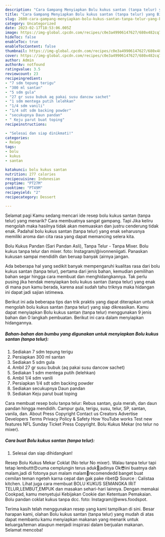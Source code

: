 ```yaml
---
description: "Cara Gampang Menyiapkan Bolu kukus santan (tanpa telur) yang Bikin Ngiler, Buat Buka Puasa Bikin Ngiler"
title: "Cara Gampang Menyiapkan Bolu kukus santan (tanpa telur) yang Bikin Ngiler, Buat Buka Puasa Bikin Ngiler"
slug: 2600-cara-gampang-menyiapkan-bolu-kukus-santan-tanpa-telur-yang-bikin-ngiler-buat-buka-puasa-bikin-ngiler
category: Uncategorized
date: 2023-02-17T18:53:06.005Z
image: https://img-global.cpcdn.com/recipes/c0e3a49906147627/680x482cq70/bolu-kukus-santan-tanpa-telur-foto-resep-utama.jpg
hideToc: false
enableToc: true
enableTocContent: false
thumbnail: https://img-global.cpcdn.com/recipes/c0e3a49906147627/680x482cq70/bolu-kukus-santan-tanpa-telur-foto-resep-utama.jpg
cover: https://img-global.cpcdn.com/recipes/c0e3a49906147627/680x482cq70/bolu-kukus-santan-tanpa-telur-foto-resep-utama.jpg
author: Admin
authorAv: notfound
ratingvalue: 3.5
reviewcount: 23
recipeingredient:
- "7 sdm tepung terigu"
- "300 ml santan"
- "5 sdm gula"
- "27 gr susu bubuk aq pakai susu dancow sachet"
- "1 sdm mentega putih lelehkan"
- "1/4 sdm vanili"
- "1/4 sdt sdm backing powder"
- "secukupnya Daun pandan"
- " Keju parut buat toping"
recipeinstructions:

- "Selesai dan siap dinikmati!"
categories:
- Resep
tags:
- bolu
- kukus
- santan

katakunci: bolu kukus santan 
nutrition: 277 calories
recipecuisine: Indonesian
preptime: "PT27M"
cooktime: "PT49M"
recipeyield: "2"
recipecategory: Dessert

---
```



Selamat pagi Kamu sedang mencari ide resep bolu kukus santan (tanpa telur) yang menarik? Cara membuatnya sangat gampang. Tapi Jika keliru mengolah maka hasilnya tidak akan memuaskan dan justru cenderung tidak enak. Padahal bolu kukus santan (tanpa telur) yang enak seharusnya memiliki aroma dan cita rasa yang dapat memancing selera kita.


Bolu Kukus Pandan (Sari Pandan Asli), Tanpa Telur - Tanpa Mixer. Bolu kukus tanpa telur dan mixer. foto: Instagram/@ivonneniigati. Panaskan kukusan sampai mendidih dan beruap banyak (airnya jangan.

Ada beberapa hal yang sedikit banyak mempengaruhi kualitas rasa dari bolu kukus santan (tanpa telur), pertama dari jenis bahan, kemudian pemilihan bahan segar hingga cara membuat dan menghidangkannya. Tak perlu pusing jika hendak menyiapkan bolu kukus santan (tanpa telur) yang enak di mana pun kamu berada, karena asal sudah tahu triknya maka hidangan ini dapat jadi sajian istimewa.


Berikut ini ada beberapa tips dan trik praktis yang dapat diterapkan untuk mengolah bolu kukus santan (tanpa telur) yang siap dikreasikan. Kamu dapat menyiapkan Bolu kukus santan (tanpa telur) menggunakan 9 jenis bahan dan 0 langkah pembuatan. Berikut ini cara dalam menyiapkan hidangannya.

<!--inarticleads1-->

##### Bahan-bahan dan bumbu yang digunakan untuk menyiapkan Bolu kukus santan (tanpa telur):

1. Sediakan 7 sdm tepung terigu
1. Persiapkan 300 ml santan
1. Sediakan 5 sdm gula
1. Ambil 27 gr susu bubuk (aq pakai susu dancow sachet)
1. Sediakan 1 sdm mentega putih (lelehkan)
1. Ambil 1/4 sdm vanili
1. Persiapkan 1/4 sdt sdm backing powder
1. Sediakan secukupnya Daun pandan
1. Sediakan  Keju parut buat toping


Cara membuat resep bolu tanpa telur: Rebus santan, gula merah, dan daun pandan hingga mendidih. Campur gula, terigu, susu, telur, SP, santan, vanila, dan. About Press Copyright Contact us Creators Advertise Developers Terms Privacy Policy &amp; Safety How YouTube works Test new features NFL Sunday Ticket Press Copyright. Bolu Kukus Mekar (no telur no mixer). 

<!--inarticleads2-->

##### Cara buat Bolu kukus santan (tanpa telur):


1. Selesai dan siap dihidangkan!

Resep Bolu Kukus Mekar Coklat (No telur No mixer). Walau tanpa telur tapi tetap lembuttt😍cuma cemplungin terus aduk🙊jadinya Ok😎ini buatnya dah malam,jadi di fotonya pun malam malam🙈recomendedd banget buat cemilan teman ngeteh karna cepat dan gak pake ribet😋 Source : Calistaa kitchen. Lihat juga cara membuat BOLU KUKUS SEMANGKA IRiT TELUR,LEMBUT,EMPUK dan masakan sehari-hari lainnya. Dengan memakai Cookpad, kamu menyetujui Kebijakan Cookie dan Ketentuan Pemakaian. Bolu pandan coklat kukus tanpa dcc. foto: Instagram/@wws.foodspot. 

Terima kasih telah menggunakan resep yang kami tampilkan di sini. Besar harapan kami, olahan Bolu kukus santan (tanpa telur) yang mudah di atas dapat membantu kamu menyiapkan makanan yang menarik untuk keluarga/teman ataupun menjadi inspirasi dalam berjualan makanan. Selamat mencoba!
